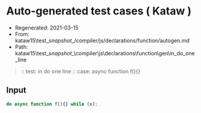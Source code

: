 # Auto-generated test cases ( Kataw )
- Regenerated: 2021-03-15
- From: kataw15\test\__snapshot__/compiler/js/declarations/function/autogen.md
- Path: kataw15\test\__snapshot__\compiler\js\declarations\function\gen\in_do_one_line
> :: test: in do one line
> :: case: async function f(){}
## Input

`````js
do async function f(){} while (x);
`````

